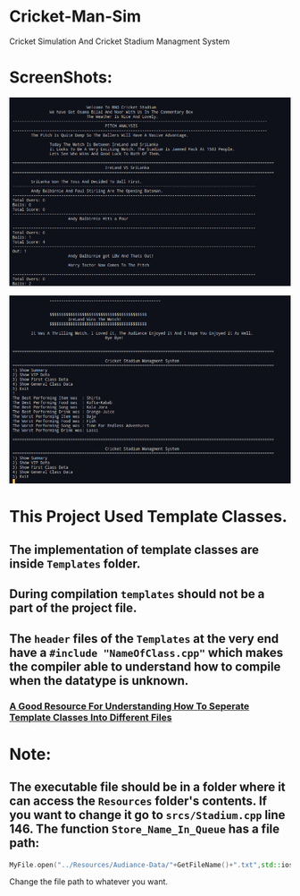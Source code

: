 # Cricket-Man-Sim
Cricket Simulation And Cricket Stadium Managment System
# ScreenShots:

![Match Started](./Resources/img/image.png)

![Match Concluded](./Resources/img/image-1.png)

# This Project Used Template Classes. 
## The implementation of template classes are inside `Templates` folder. 
## During compilation `templates` should not be a part of the project file.
## The `header` files of the `Templates` at the very end have a `#include "NameOfClass.cpp"` which makes the compiler able to understand how to compile when the datatype is unknown.
### [A Good Resource For Understanding How To Seperate Template Classes Into Different Files](https://www.codeproject.com/Articles/48575/How-to-Define-a-Template-Class-in-a-h-File-and-Imp)
# Note:
## The executable file should be in a folder where it can access the `Resources` folder's contents. If you want to change it go to `srcs/Stadium.cpp` line 146. The function `Store_Name_In_Queue` has a file path:
```cpp
MyFile.open("../Resources/Audiance-Data/"+GetFileName()+".txt",std::ios::in);//Read Mode
```
Change the file path to whatever you want.